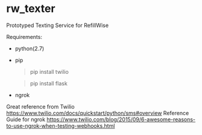 # rw_texter
Prototyped Texting Service for RefillWise

Requirements:
  - python(2.7)
  - pip
      > pip install twilio

      > pip install flask
        
  - ngrok

Great reference from Twilio
  https://www.twilio.com/docs/quickstart/python/sms#overview
Reference Guide for ngrok
  https://www.twilio.com/blog/2015/09/6-awesome-reasons-to-use-ngrok-when-testing-webhooks.html
